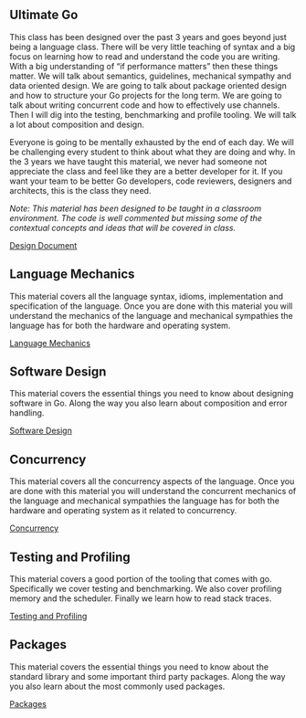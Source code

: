 ## Ultimate Go

This class has been designed over the past 3 years and goes beyond just being a language class. There will be very little teaching of syntax and a big focus on learning how to read and understand the code you are writing. With a big understanding of “if performance matters” then these things matter. We will talk about semantics, guidelines, mechanical sympathy and data oriented design. We are going to talk about package oriented design and how to structure your Go projects for the long term. We are going to talk about writing concurrent code and how to effectively use channels. Then I will dig into the testing, benchmarking and profile tooling. We will talk a lot about composition and design.

Everyone is going to be mentally exhausted by the end of each day. We will be challenging every student to think about what they are doing and why. In the 3 years we have taught this material, we never had someone not appreciate the class and feel like they are a better developer for it. If you want your team to be better Go developers, code reviewers, designers and architects, this is the class they need.

*Note: This material has been designed to be taught in a classroom environment. The code is well commented but missing some of the contextual concepts and ideas that will be covered in class.*

[Design Document](../../go/README.md)

## Language Mechanics

This material covers all the language syntax, idioms, implementation and specification of the language. Once you are done with this material you will understand the mechanics of the language and mechanical sympathies the language has for both the hardware and operating system. 

[Language Mechanics](language/README.md)

## Software Design

This material covers the essential things you need to know about designing software in Go. Along the way you also learn about composition and error handling.

[Software Design](design/README.md)

## Concurrency

This material covers all the concurrency aspects of the language. Once you are done with this material you will understand the concurrent mechanics of the language and mechanical sympathies the language has for both the hardware and operating system as it related to concurrency.

[Concurrency](concurrency/README.md)

## Testing and Profiling

This material covers a good portion of the tooling that comes with go. Specifically we cover testing and benchmarking. We also cover profiling memory and the scheduler. Finally we learn how to read stack traces.

[Testing and Profiling](tooling/README.md)

## Packages

This material covers the essential things you need to know about the standard library and some important third party packages. Along the way you also learn about the most commonly used packages.

[Packages](packages/README.md)
